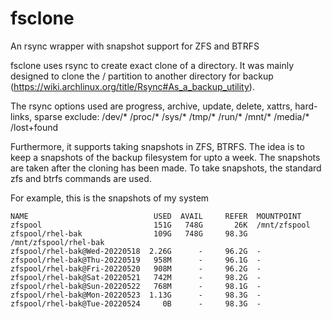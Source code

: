 # fsclone
An rsync wrapper with snapshot support for ZFS and BTRFS

fsclone uses rsync to create exact clone of a directory. It was mainly
designed to clone the / partition to another directory for backup
(https://wiki.archlinux.org/title/Rsync#As_a_backup_utility). 

The rsync options used are 
    progress, archive, update, delete, xattrs, hard-links, sparse
	  exclude: /dev/* /proc/* /sys/* /tmp/* /run/* /mnt/* /media/* /lost+found

Furthermore, it supports taking snapshots in ZFS, BTRFS. The idea is to keep a
snapshots of the backup filesystem for upto a week. The snapshots are taken after
the cloning has been made. To take snapshots, the standard zfs and btrfs commands
are used.

For example, this is the snapshots of my system
```
NAME                            USED  AVAIL     REFER  MOUNTPOINT
zfspool                         151G   748G       26K  /mnt/zfspool
zfspool/rhel-bak                109G   748G     98.3G  /mnt/zfspool/rhel-bak
zfspool/rhel-bak@Wed-20220518  2.26G      -     96.2G  -
zfspool/rhel-bak@Thu-20220519   958M      -     96.1G  -
zfspool/rhel-bak@Fri-20220520   908M      -     96.2G  -
zfspool/rhel-bak@Sat-20220521   742M      -     98.2G  -
zfspool/rhel-bak@Sun-20220522   768M      -     98.1G  -
zfspool/rhel-bak@Mon-20220523  1.13G      -     98.3G  -
zfspool/rhel-bak@Tue-20220524     0B      -     98.3G  -
```


